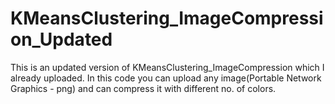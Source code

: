 # KMeansClustering_ImageCompression_Updated

This is an updated version of KMeansClustering_ImageCompression which I already uploaded.
In this code you can upload any image(Portable Network Graphics - png) and can compress it with different no. of colors.
